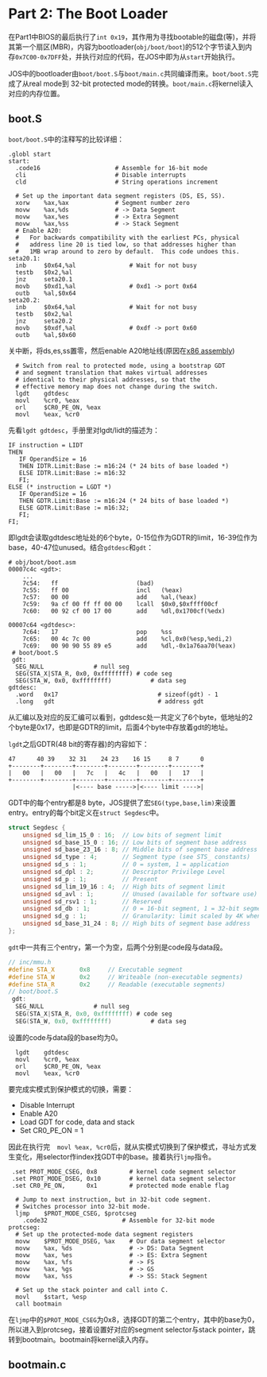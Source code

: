 # Part 2: The Boot Loader

在Part1中BIOS的最后执行了`int 0x19`，其作用为寻找bootable的磁盘(等)，并将其第一个扇区(MBR)，内容为bootloader(`obj/boot/boot`)的512个字节读入到内存`0x7C00-0x7DFF`处，并执行对应的代码，在JOS中即为从`start`开始执行。

JOS中的bootloader由`boot/boot.S`与`boot/main.c`共同编译而来。`boot/boot.S`完成了从real mode到 32-bit protected mode的转换。`boot/main.c`将kernel读入对应的内存位置。

## boot.S

`boot/boot.S`中的注释写的比较详细：

```
.globl start
start:
  .code16                     # Assemble for 16-bit mode
  cli                         # Disable interrupts
  cld                         # String operations increment
  
  # Set up the important data segment registers (DS, ES, SS).
  xorw    %ax,%ax             # Segment number zero
  movw    %ax,%ds             # -> Data Segment
  movw    %ax,%es             # -> Extra Segment
  movw    %ax,%ss             # -> Stack Segment
  # Enable A20:
  #   For backwards compatibility with the earliest PCs, physical
  #   address line 20 is tied low, so that addresses higher than
  #   1MB wrap around to zero by default.  This code undoes this.
seta20.1:
  inb     $0x64,%al               # Wait for not busy
  testb   $0x2,%al
  jnz     seta20.1
  movb    $0xd1,%al               # 0xd1 -> port 0x64
  outb    %al,$0x64
seta20.2:
  inb     $0x64,%al               # Wait for not busy
  testb   $0x2,%al
  jnz     seta20.2
  movb    $0xdf,%al               # 0xdf -> port 0x60
  outb    %al,$0x60
```

关中断，将ds,es,ss置零，然后enable A20地址线(原因在[x86 assembly](../appendix/x86_assembly.md))

```
  # Switch from real to protected mode, using a bootstrap GDT
  # and segment translation that makes virtual addresses 
  # identical to their physical addresses, so that the 
  # effective memory map does not change during the switch.
  lgdt    gdtdesc
  movl    %cr0, %eax
  orl     $CR0_PE_ON, %eax
  movl    %eax, %cr0
```

先看`lgdt gdtdesc`，手册里对lgdt/lidt的描述为：

```
IF instruction = LIDT
THEN
   IF OperandSize = 16
   THEN IDTR.Limit:Base := m16:24 (* 24 bits of base loaded *)
   ELSE IDTR.Limit:Base := m16:32
   FI;
ELSE (* instruction = LGDT *)
   IF OperandSize = 16
   THEN GDTR.Limit:Base := m16:24 (* 24 bits of base loaded *)
   ELSE GDTR.Limit:Base := m16:32;
   FI;
FI;
```

即lgdt会读取gdtdesc地址处的6个byte，0-15位作为GDTR的limit，16-39位作为base，40-47位unused。结合`gdtdesc`和`gdt`：

```
# obj/boot/boot.asm
00007c4c <gdt>:
	... 
    7c54:	ff                   	(bad)  
    7c55:	ff 00                	incl   (%eax)
    7c57:	00 00                	add    %al,(%eax)
    7c59:	9a cf 00 ff ff 00 00 	lcall  $0x0,$0xffff00cf
    7c60:	00 92 cf 00 17 00    	add    %dl,0x1700cf(%edx)

00007c64 <gdtdesc>:
    7c64:	17                   	pop    %ss
    7c65:	00 4c 7c 00          	add    %cl,0x0(%esp,%edi,2)
    7c69:	00 90 90 55 89 e5    	add    %dl,-0x1a76aa70(%eax)
 # boot/boot.S
 gdt:
  SEG_NULL				# null seg
  SEG(STA_X|STA_R, 0x0, 0xffffffff)	# code seg
  SEG(STA_W, 0x0, 0xffffffff)	        # data seg
gdtdesc:
  .word   0x17                            # sizeof(gdt) - 1
  .long   gdt                             # address gdt
```

从汇编以及对应的反汇编可以看到，gdtdesc处一共定义了6个byte，低地址的2个byte是0x17，也即是GDTR的limit，后面4个byte中存放着gdt的地址。

`lgdt`之后GDTR(48 bit的寄存器)的内容如下：

``` 
47      40 39    32 31    24 23    16 15     8 7      0
+--------+--------+--------+--------+--------+--------+
|   00   |   00   |   7c   |   4c   |   00   |   17   |
+--------+--------+--------+--------+--------+--------+
                  |<---- base ----->|<---- limit ---->|
```

GDT中的每个entry都是8 byte，JOS提供了宏`SEG(type,base,lim)`来设置entry。entry的每个bit定义在`struct Segdesc`中。

```c
struct Segdesc {
	unsigned sd_lim_15_0 : 16;  // Low bits of segment limit
	unsigned sd_base_15_0 : 16; // Low bits of segment base address
	unsigned sd_base_23_16 : 8; // Middle bits of segment base address
	unsigned sd_type : 4;       // Segment type (see STS_ constants)
	unsigned sd_s : 1;          // 0 = system, 1 = application
	unsigned sd_dpl : 2;        // Descriptor Privilege Level
	unsigned sd_p : 1;          // Present
	unsigned sd_lim_19_16 : 4;  // High bits of segment limit
	unsigned sd_avl : 1;        // Unused (available for software use)
	unsigned sd_rsv1 : 1;       // Reserved
	unsigned sd_db : 1;         // 0 = 16-bit segment, 1 = 32-bit segment
	unsigned sd_g : 1;          // Granularity: limit scaled by 4K when set
	unsigned sd_base_31_24 : 8; // High bits of segment base address
}; 
```

`gdt`中一共有三个entry，第一个为空，后两个分别是code段与data段。

```c
// inc/mmu.h
#define STA_X		0x8	    // Executable segment
#define STA_W		0x2	    // Writeable (non-executable segments)
#define STA_R		0x2	    // Readable (executable segments)
// boot/boot.S
 gdt:
  SEG_NULL				# null seg
  SEG(STA_X|STA_R, 0x0, 0xffffffff)	# code seg
  SEG(STA_W, 0x0, 0xffffffff)	        # data seg
```

设置的code与data段的base均为0。

```
  lgdt    gdtdesc
  movl    %cr0, %eax
  orl     $CR0_PE_ON, %eax
  movl    %eax, %cr0
```

要完成实模式到保护模式的切换，需要：

- Disable Interrupt
- Enable A20
- Load GDT for code, data and stack
- Set CR0_PE_ON = 1

因此在执行完`  movl %eax, %cr0`后，就从实模式切换到了保护模式，寻址方式发生变化，用selector作index找GDT中的base。接着执行`ljmp`指令。

```
 .set PROT_MODE_CSEG, 0x8         # kernel code segment selector
 .set PROT_MODE_DSEG, 0x10        # kernel data segment selector
 .set CR0_PE_ON,      0x1         # protected mode enable flag
 
  # Jump to next instruction, but in 32-bit code segment.
  # Switches processor into 32-bit mode.
  ljmp    $PROT_MODE_CSEG, $protcseg
    .code32                     # Assemble for 32-bit mode
protcseg:
  # Set up the protected-mode data segment registers
  movw    $PROT_MODE_DSEG, %ax    # Our data segment selector
  movw    %ax, %ds                # -> DS: Data Segment
  movw    %ax, %es                # -> ES: Extra Segment
  movw    %ax, %fs                # -> FS
  movw    %ax, %gs                # -> GS
  movw    %ax, %ss                # -> SS: Stack Segment
 
  # Set up the stack pointer and call into C.
  movl    $start, %esp
  call bootmain
```

在`ljmp`中的`$PROT_MODE_CSEG`为0x8，选择GDT的第二个entry，其中的base为0，所以进入到protcseg，接着设置好对应的segment selector与stack pointer，跳转到bootmain。bootmain将kernel读入内存。

## bootmain.c